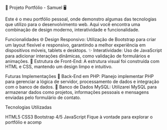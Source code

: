 🚀 Projeto Portfólio - Samuel 🖥️

Este é o meu portfólio pessoal, onde demonstro algumas das tecnologias que utilizo para o desenvolvimento web. Aqui você encontra uma combinação de design moderno, interatividade e funcionalidade.

Funcionalidades
🌐 Design Responsivo: Utilização de Bootstrap para criar um layout flexível e responsivo, garantindo a melhor experiência em dispositivos móveis, tablets e desktops.
✨ Interatividade: Uso de JavaScript para adicionar interações dinâmicas, como validação de formulários e animações.
🎨 Estrutura de Front-End: A estrutura visual foi construída com HTML e CSS, mantendo um design limpo e intuitivo.

Futuras Implementações
🔧 Back-End em PHP: Planejo implementar PHP para gerenciar a lógica de servidor, processamento de dados e integração com o banco de dados.
💾 Banco de Dados MySQL: Utilizarei MySQL para armazenar dados como projetos, informações pessoais e mensagens enviadas pelo formulário de contato.

Tecnologias Utilizadas

HTML5
CSS3
Bootstrap 4/5
JavaScript
Fique à vontade para explorar o portfólio e acomp
